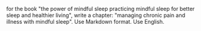 for the book "the power of mindful sleep practicing mindful sleep for better sleep and healthier living", write a chapter: "managing chronic pain and illness with mindful sleep". Use Markdown format. Use English.
